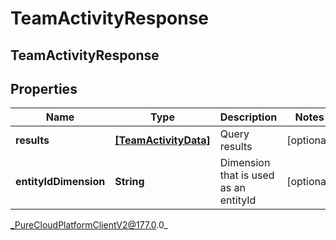 # TeamActivityResponse

## TeamActivityResponse

## Properties

|Name | Type | Description | Notes|
|------------ | ------------- | ------------- | -------------|
| **results** | [**[TeamActivityData]**]([TeamActivityData]) | Query results | [optional] |
| **entityIdDimension** | **String** | Dimension that is used as an entityId | [optional] |



_PureCloudPlatformClientV2@177.0.0_
